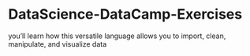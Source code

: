 # DataScience-DataCamp-Exercises
you’ll learn how this versatile language allows you to import, clean, manipulate, and visualize data
